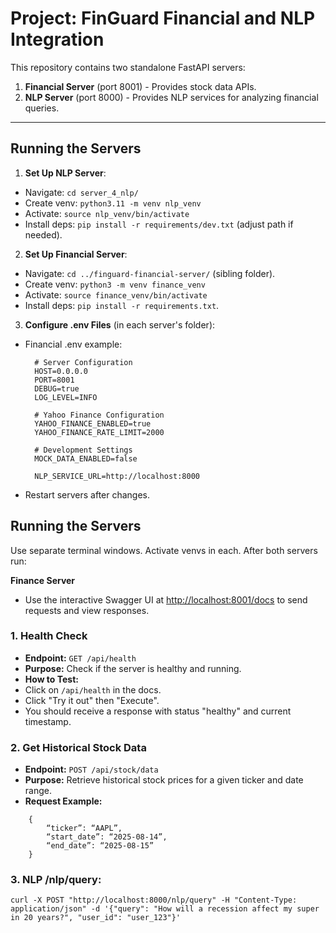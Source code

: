 # Project: FinGuard Financial and NLP Integration

This repository contains two standalone FastAPI servers:

1. **Financial Server** (port 8001) - Provides stock data APIs.
2. **NLP Server** (port 8000) - Provides NLP services for analyzing financial queries.

---

## Running the Servers
1. **Set Up NLP Server**:
- Navigate: `cd server_4_nlp/`
- Create venv: `python3.11 -m venv nlp_venv`
- Activate: `source nlp_venv/bin/activate`
- Install deps: `pip install -r requirements/dev.txt` (adjust path if needed).

2. **Set Up Financial Server**:
- Navigate: `cd ../finguard-financial-server/` (sibling folder).
- Create venv: `python3 -m venv finance_venv`
- Activate: `source finance_venv/bin/activate`
- Install deps: `pip install -r requirements.txt`.

3. **Configure .env Files** (in each server's folder):
- Financial .env example:
  ```
    # Server Configuration
    HOST=0.0.0.0
    PORT=8001
    DEBUG=true
    LOG_LEVEL=INFO

    # Yahoo Finance Configuration
    YAHOO_FINANCE_ENABLED=true
    YAHOO_FINANCE_RATE_LIMIT=2000

    # Development Settings
    MOCK_DATA_ENABLED=false

    NLP_SERVICE_URL=http://localhost:8000 
  ```
- Restart servers after changes.

## Running the Servers
Use separate terminal windows. Activate venvs in each.
After both servers run:

**Finance Server**
- Use the interactive Swagger UI at [http://localhost:8001/docs](http://localhost:8001/docs) to send requests and view responses.

### 1. Health Check

- **Endpoint:** `GET /api/health`  
- **Purpose:** Check if the server is healthy and running.  
- **How to Test:**  
- Click on `/api/health` in the docs.  
- Click "Try it out" then "Execute".  
- You should receive a response with status "healthy" and current timestamp.

### 2. Get Historical Stock Data

- **Endpoint:** `POST /api/stock/data`  
- **Purpose:** Retrieve historical stock prices for a given ticker and date range.  
- **Request Example:**
```
    {
        “ticker”: “AAPL”,
        “start_date”: “2025-08-14”,
        “end_date”: “2025-08-15”
    }
```
### 3. NLP /nlp/query:
```
curl -X POST "http://localhost:8000/nlp/query" -H "Content-Type: application/json" -d '{"query": "How will a recession affect my super in 20 years?", "user_id": "user_123"}'
```


  
